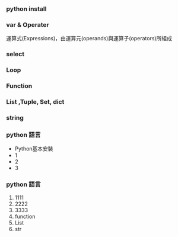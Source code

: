### python install

### var & Operater
運算式(Expressions)，由運算元(operands)與運算子(operators)所組成

### select

### Loop

### Function

### List ,Tuple, Set, dict

### string

### python 語言
- Python基本安裝
- 1
- 2
- 3

### python 語言
1. 1111
2. 2222
3. 3333
4. function
5. List
6. str